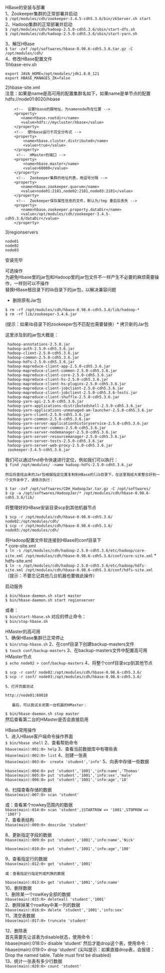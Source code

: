 HBase的安装与部署  
1、Zookeeper集群的正常部署并启动  
``` $ /opt/modules/cdh/zookeeper-3.4.5-cdh5.3.6/bin/zkServer.sh start ```  
2、Hadoop集群的正常部署并启动  
``` $ /opt/modules/cdh/hadoop-2.5.0-cdh5.3.6/sbin/start-dfs.sh ```  
``` $ /opt/modules/cdh/hadoop-2.5.0-cdh5.3.6/sbin/start-yarn.sh ```  

3、解压HBase  
``` $ tar -zxf /opt/softwares/hbase-0.98.6-cdh5.3.6.tar.gz -C /opt/modules/cdh/ ```  
4、修改HBase配置文件  
  1)hbase-env.sh  
```
export JAVA_HOME=/opt/modules/jdk1.8.0_121
export HBASE_MANAGES_ZK=false
```  
  2)hbase-site.xml  
  注意：如果是name是高可用的配置集群名如下，如果name是单节点的配置hdfs://node01:8020/hbase  
```
    <!--  设置hbase的跟地址，为namenode所在位置 -->
    <property>
       <name>hbase.rootdir</name>
       <value>hdfs://mycluster/hbase</value>   
    </property>
    <!--  使hbase运行于完全分布式 -->
    <property>
        <name>hbase.cluster.distributed</name>
        <value>true</value>
    </property>
     <!--  HMaster的端口 -->
    <property>
        <name>hbase.master</name>
        <value>60000</value>
    </property>
     <!--  Zookeeper集群的地址列表，用逗号分隔 -->
    <property>
       <name>hbase.zookeeper.quorum</name>
       <value>node01:2181,node02:2181,node03:2181</value>
    </property>
     <!--  Zookeeper保存属性信息的文件，默认为/tmp 重启后丢失 -->
    <property>
       <name>hbase.zookeeper.property.dataDir</name>
       <value>/opt/modules/cdh/zookeeper-3.4.5-cdh5.3.6/dataDir</value>
    </property>
```
  3)regionservers  
```
node01
node02
node03
```  
安装完毕  

可选操作  
  为避免Hbase里的jar包和Hadoop里的jar包文件不一样产生不必要的麻烦需要操作，一样则可以不操作  
  替换HBase根目录下的lib目录下的jar包，以解决兼容问题  
  * 删除原有Jar包  
```
$ rm -rf /opt/modules/cdh/hbase-0.98.6-cdh5.3.6/lib/hadoop-*  
$ rm -rf lib/zookeeper-3.4.6.jar 
```  
(提示：如果lib目录下的zookeeper包不匹配也需要替换）* 拷贝新的Jar包  

这里涉及到的jar包大概是：  
```
 hadoop-annotations-2.5.0.jar
 hadoop-auth-2.5.0-cdh5.3.6.jar
 hadoop-client-2.5.0-cdh5.3.6.jar
 hadoop-common-2.5.0-cdh5.3.6.jar
 hadoop-hdfs-2.5.0-cdh5.3.6.jar
 hadoop-mapreduce-client-app-2.5.0-cdh5.3.6.jar
 hadoop-mapreduce-client-common-2.5.0-cdh5.3.6.jar
 hadoop-mapreduce-client-core-2.5.0-cdh5.3.6.jar
 hadoop-mapreduce-client-hs-2.5.0-cdh5.3.6.jar
 hadoop-mapreduce-client-hs-plugins-2.5.0-cdh5.3.6.jar
 hadoop-mapreduce-client-jobclient-2.5.0-cdh5.3.6.jar
 hadoop-mapreduce-client-jobclient-2.5.0-cdh5.3.6-tests.jar
 hadoop-mapreduce-client-shuffle-2.5.0-cdh5.3.6.jar
 hadoop-yarn-api-2.5.0-cdh5.3.6.jar
 hadoop-yarn-applications-distributedshell-2.5.0-cdh5.3.6.jar
 hadoop-yarn-applications-unmanaged-am-launcher-2.5.0-cdh5.3.6.jar
 hadoop-yarn-client-2.5.0-cdh5.3.6.jar
 hadoop-yarn-common-2.5.0-cdh5.3.6.jar
 hadoop-yarn-server-applicationhistoryservice-2.5.0-cdh5.3.6.jar
 hadoop-yarn-server-common-2.5.0-cdh5.3.6.jar
 hadoop-yarn-server-nodemanager-2.5.0-cdh5.3.6.jar
 hadoop-yarn-server-resourcemanager-2.5.0-cdh5.3.6.jar
 hadoop-yarn-server-tests-2.5.0-cdh5.3.6.jar
 hadoop-yarn-server-web-proxy-2.5.0-cdh5.3.6.jar
 zookeeper-3.4.5-cdh5.3.6.jar
```  
我们可以通过find命令快速进行定位，例如我们可以执行：  
``` $ find /opt/modules/ -name hadoop-hdfs-2.5.0-cdh5.3.6.jar ```
 
    然后将查找出来的Jar包根据指定位置复制到HBase的lib目录下，在这里我给大家整合好到一个文件夹中了，请依次执行：  
```     
$ tar -zxf /opt/softwares/CDH_HadoopJar.tar.gz -C /opt/softwares/
$ cp -a /opt/softwares/HadoopJar/* /opt/modules/cdh/hbase-0.98.6-cdh5.3.6/lib/
```

将整理好的HBase安装目录scp到其他机器节点  
```
$ scp -r /opt/modules/cdh/hbase-0.98.6-cdh5.3.6/ node02:/opt/modules/cdh/
$ scp -r /opt/modules/cdh/hbase-0.98.6-cdh5.3.6/ node03:/opt/modules/cdh/
```
将Hadoop配置文件软连接到HBase的conf目录下  
      * core-site.xml  
``` $ ln -s /opt/modules/cdh/hadoop-2.5.0-cdh5.3.6/etc/hadoop/core-site.xml /opt/modules/cdh/hbase-0.98.6-cdh5.3.6/conf/core-site.xml ```
      * hdfs-site.xml  
``` $ ln -s /opt/modules/cdh/hadoop-2.5.0-cdh5.3.6/etc/hadoop/hdfs-site.xml /opt/modules/cdh/hbase-0.98.6-cdh5.3.6/conf/hdfs-site.xml ```
（提示：不要忘记其他几台机器也要做此操作）  

启动服务  
```
$ bin/hbase-daemon.sh start master 
$ bin/hbase-daemon.sh start regionserver
```
或者：  
``` $ bin/start-hbase.sh ```
对应的停止命令：  
``` $ bin/stop-hbase.sh ```


HMaster的高可用  
    1、确保HBase集群已正常停止  
``` $ bin/stop-hbase.sh ```
    2、在conf目录下创建backup-masters文件  
``` $ touch conf/backup-masters ```
    3、在backup-masters文件中配置高可用HMaster节点  
``` $ echo node02 > conf/backup-masters ```
    4、将整个conf目录scp到其他节点  
```
$ scp -r conf/ node02:/opt/modules/cdh/hbase-0.98.6-cdh5.3.6/
$ scp -r conf/ node03:/opt/modules/cdh/hbase-0.98.6-cdh5.3.6/
```
    5、打开页面测试  
``` http://node01:60010 ```  

       最后，可以尝试关闭第一台机器的HMaster：  
``` $ bin/hbase-daemon.sh stop master ```  
       然后查看第二台的HMaster是否会直接启用  



HBase常用操作  
    1、进入HBase客户端命令操作界面  
``` $ bin/hbase shell ```
    2、查看帮助命令  
``` hbase(main):001:0> help ```
    3、查看当前数据库中有哪些表  
``` hbase(main):002:0> list ```
    4、创建一张表  
``` hbase(main):003:0>  create 'student','info' ```
    5、向表中存储一些数据  
```
hbase(main):004:0> put 'student','1001','info:name','Thomas'
hbase(main):005:0> put 'student','1001','info:sex','male'
hbase(main):006:0> put 'student','1001','info:age','18'
```

   6、扫描查看存储的数据  
``` hbase(main):007:0> scan 'student' ```  

   或：查看某个rowkey范围内的数据  
``` hbase(main):014:0> scan 'student',{STARTROW => '1001',STOPROW => '1007'} ```  
   7、查看表结构  
``` hbase(main):009:0> describe 'student' ```  


   8、更新指定字段的数据  
``` hbase(main):009:0> put 'student','1001','info:name','Nick' ```  

``` hbase(main):010:0> put 'student','1001','info:age','100' ```  
  
   9、查看指定行的数据  
``` hbase(main):012:0> get 'student','1001' ```  

    或：查看指定行指定列或列族的数据  
``` hbase(main):013:0> get 'student','1001','info:name' ```  
   10、删除数据  
        1、删除某一个rowKey全部的数据  
       ``` hbase(main):015:0> deleteall 'student','1001' ```  
        2、删除掉某个rowKey中某一列的数据  
       ``` hbase(main):016:0> delete 'student','1001','info:sex' ```  
   11、清空表数据  
``` hbase(main):017:0> truncate 'student'  ```  

   12、删除表  
    首先需要先让该表为disable状态，使用命令：  
 hbase(main):018:0> disable 'student'  然后才能drop这个表，使用命令： hbase(main):019:0> drop 'student' (尖叫提示：如果直接drop表，会报错：Drop the named table. Table must first be disabled)  
    13、统计一张表有多少行数据  
```hbase(main):020:0> count 'student' ```
